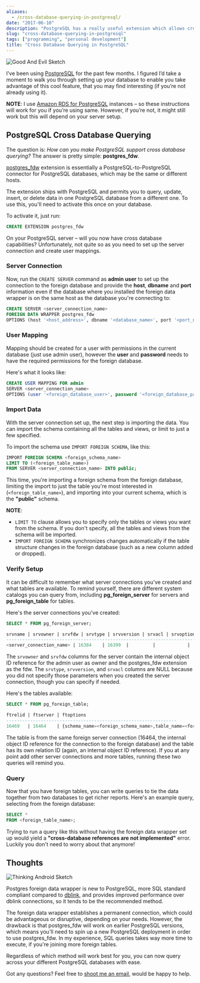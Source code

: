 ```yaml
---
aliases:
  - /cross-database-querying-in-postgresql/
date: "2017-06-10"
description: "PostgreSQL has a really useful extension which allows cross-database queries."
slug: "cross-database-querying-in-postgresql"
tags: ["programming", "personal development"]
title: "Cross Database Querying in PostgreSQL"
---
```



![Good And Evil Sketch][]


I’ve been using [PostgreSQL][] for the past few months. I figured I’d take a moment to walk you through setting up your database to enable you take advantage of this cool feature, that you may find interesting (if you’re not already using it).

**NOTE**: I use [Amazon RDS for PostgreSQL][] instances – so these instructions will work for you if you’re using same. However, if you’re not, it might still work but this will depend on your server setup.


## PostgreSQL Cross Database Querying

The question is: _How can you make PostgreSQL support cross database querying?_ The answer is pretty simple: **postgres_fdw**.

[postgres_fdw][] extension is essentially a PostgreSQL-to-PostgreSQL connector for PostgreSQL databases, which may be the same or different hosts.

The extension ships with PostgreSQL and permits you to query, update, insert, or delete data in one PostgreSQL database from a different one. To use this, you'll need to activate this once on your database.

To activate it, just run:

```sql
CREATE EXTENSION postgres_fdw
```

On your PostgreSQL server – will you now have cross database capabilities? Unfortunately, not quite so as you need to set up the server connection and create user mappings.


### Server Connection

Now, run the `CREATE SERVER` command as **admin user** to set up the connection to the foreign database and provide the **host**, **dbname** and **port** information even if the database where you installed the foreign data wrapper is on the same host as the database you're connecting to:

```sql
CREATE SERVER <server_connection_name>
FOREIGN DATA WRAPPER postgres_fdw
OPTIONS (host '<host_address>', dbname '<database_name>', port '<port_number>');
```


### User Mapping

Mapping should be created for a user with permissions in the current database (just use admin user), however the **user** and **password** needs to have the required permissions for the foreign database.

Here's what it looks like:

```sql
CREATE USER MAPPING FOR admin
SERVER <server_connection_name>
OPTIONS (user '<foreign_database_user>', password '<foreign_database_password>');
```


### Import Data

With the server connection set up, the next step is importing the data. You can import the schema containing all the tables and views, or limit to just a few specified.

To import the schema use `IMPORT FOREIGN SCHEMA`, like this:

```sql
IMPORT FOREIGN SCHEMA <foreign_schema_name>
LIMIT TO (<foreign_table_name>)
FROM SERVER <server_connection_name> INTO public;
```

This time, you're importing a foreign schema from the foreign database, limiting the import to just the table you're most interested in (`<foreign_table_name>`), and importing into your current schema, which is the **"public"** schema.

**NOTE**:

- `LIMIT TO` clause allows you to specify only the tables or views you want from the schema. If you don't specify, all the tables and views from the schema will be imported.
- `IMPORT FOREIGN SCHEMA`  synchronizes changes automatically if the table structure changes in the foreign database (such as a new column added or dropped).


### Verify Setup

It can be difficult to remember what server connections you've created and what tables are available. To remind yourself, there are different system catalogs you can query from, including **pg_foreign_server** for servers and **pg_foreign_table** for tables.

Here's the server connections you've created:

```sql
SELECT * FROM pg_foreign_server;

srvname | srvowner | srvfdw | srvtype | srvversion | srvacl | srvoptions
--------------------------------------------------------------------------------------------------------------------------------------
<server_connection_name> | 16384    | 16399  |         |            |        | {host=<host_address>,dbname=<database_name>,port=<port_number>}
```

The `srvowner` and `srvfdw` columns for the server contain the internal object ID reference for the admin user as owner and the postgres_fdw extension as the fdw. The `srvtype`, `srvversion`, and `srvacl` columns are NULL because you did not specify those parameters when you created the server connection, though you can specify if needed.

Here's the tables available:

```sql
SELECT * FROM pg_foreign_table;

ftrelid | ftserver | ftoptions
----------------------------------------------------------------
16469   | 16464    | {schema_name=<foreign_schema_name>,table_name=<foreign_table_name>}
```

The table is from the same foreign server connection (16464, the internal object ID reference for the connection to the foreign database) and the table has its own relation ID (again, an internal object ID reference). If you at any point add other server connections and more tables, running these two queries will remind you.


### Query

Now that you have foreign tables, you can write queries to tie the data together from two databases to get richer reports. Here's an example query, selecting from the foreign database:

```sql
SELECT *
FROM <foreign_table_name>;
```

Trying to run a query like this without having the foreign data wrapper set up would yield a **"cross-database references are not implemented"** error. Luckily you don't need to worry about that anymore!


## Thoughts


![Thinking Android Sketch][]


Postgres foreign data wrapper is new to PostgreSQL, more SQL standard compliant compared to [dblink][], and provides improved performance over dblink connections, so it tends to be the recommended method.

The foreign data wrapper establishes a permanent connection, which could be advantageous or disruptive, depending on your needs. However, the drawback is that postgres_fdw will work on earlier PostgreSQL versions, which means you'll need to spin up a new PostgreSQL deployment in order to use postgres_fdw. In my experience, SQL queries takes way more time to execute, if you're joining more foreign tables.

Regardless of which method will work best for you, you can now query across your different PostgreSQL databases with ease.

Got any questions? Feel free to [shoot me an email][], would be happy to help.

  [Good And Evil Sketch]: /static/images/2017/good-and-evil-sketch.jpg "Good And Evil Sketch"
  [PostgreSQL]: http://postgresql.org "PostgreSQL Website"
  [Amazon RDS for PostgreSQL]: https://aws.amazon.com/rds/postgresql/ "Launch Amazon RDS, the relational database service that makes it easy to set up, operate, and scale PostgreSQL deployments in the cloud."
  [postgres_fdw]: http://www.postgresql.org/docs/9.5/static/postgres-fdw.html "postgres_fdw documentation"
  [dblink]: http://www.postgresql.org/docs/current/static/dblink.html "dblink documentation"
  [Thinking Android Sketch]: /static/images/2017/thinking-android-sketch.png "Thinking Android Sketch"
  [shoot me an email]: mailto:r@akinjide.me "Akinjide Bankole' Email"
